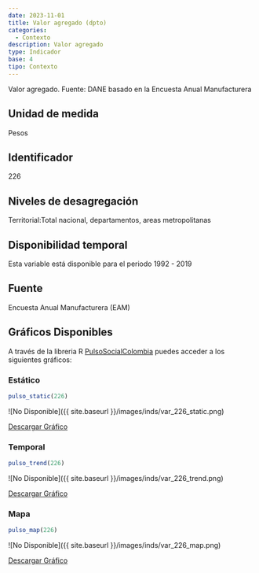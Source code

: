 ```yaml
---
date: 2023-11-01
title: Valor agregado (dpto)
categories:
  - Contexto
description: Valor agregado
type: Indicador
base: 4
tipo: Contexto
--- 
```


Valor agregado.
Fuente: DANE basado en la Encuesta Anual Manufacturera

## Unidad de medida
Pesos

## Identificador
226

## Niveles de desagregación
Territorial:Total nacional, departamentos, areas metropolitanas

## Disponibilidad temporal
Esta variable está disponible para el periodo 1992 - 2019

## Fuente
Encuesta Anual Manufacturera (EAM)

## Gráficos Disponibles

A través de la libreria R [PulsoSocialColombia](https://github.com/pulsosocialcolombia/PulsoSocialColombia) puedes acceder a los siguientes gráficos:

### Estático

``` R
pulso_static(226)
```

![No Disponible]({{ site.baseurl }}/images/inds/var_226_static.png)

<a href='{{ site.baseurl }}/images/inds/var_226_static.png'>Descargar Gráfico</a>

### Temporal

``` R
pulso_trend(226)
```

![No Disponible]({{ site.baseurl }}/images/inds/var_226_trend.png)

<a href='{{ site.baseurl }}/images/inds/var_226_trend.png'>Descargar Gráfico</a>

### Mapa

``` R
pulso_map(226)
```

![No Disponible]({{ site.baseurl }}/images/inds/var_226_map.png)

<a href='{{ site.baseurl }}/images/inds/var_226_map.png'>Descargar Gráfico</a>